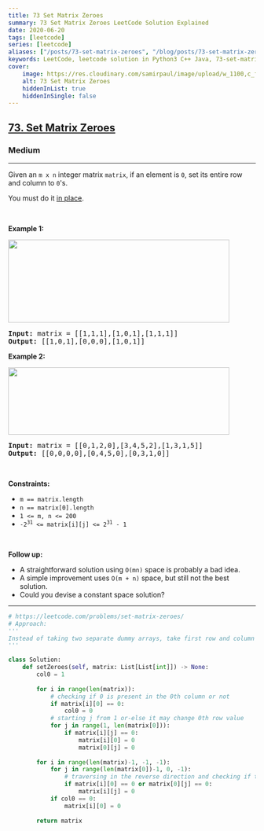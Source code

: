 ```yaml
---
title: 73 Set Matrix Zeroes
summary: 73 Set Matrix Zeroes LeetCode Solution Explained
date: 2020-06-20
tags: [leetcode]
series: [leetcode]
aliases: ["/posts/73-set-matrix-zeroes", "/blog/posts/73-set-matrix-zeroes", "/73-set-matrix-zeroes"]
keywords: LeetCode, leetcode solution in Python3 C++ Java, 73-set-matrix-zeroes solution
cover:
    image: https://res.cloudinary.com/samirpaul/image/upload/w_1100,c_fit,co_rgb:FFFFFF,l_text:Arial_70_bold:73 Set Matrix Zeroes/problem-solving.webp
    alt: 73 Set Matrix Zeroes
    hiddenInList: true
    hiddenInSingle: false
---
```



<h2><a href="https://leetcode.com/problems/set-matrix-zeroes/">73. Set Matrix Zeroes</a></h2><h3>Medium</h3><hr><div><p>Given an <code>m x n</code> integer matrix <code>matrix</code>, if an element is <code>0</code>, set its entire row and column to <code>0</code>'s.</p>

<p>You must do it <a href="https://en.wikipedia.org/wiki/In-place_algorithm" target="_blank">in place</a>.</p>

<p>&nbsp;</p>
<p><strong>Example 1:</strong></p>
<img alt="" src="https://assets.leetcode.com/uploads/2020/08/17/mat1.jpg" style="width: 450px; height: 169px;">
<pre><strong>Input:</strong> matrix = [[1,1,1],[1,0,1],[1,1,1]]
<strong>Output:</strong> [[1,0,1],[0,0,0],[1,0,1]]
</pre>

<p><strong>Example 2:</strong></p>
<img alt="" src="https://assets.leetcode.com/uploads/2020/08/17/mat2.jpg" style="width: 450px; height: 137px;">
<pre><strong>Input:</strong> matrix = [[0,1,2,0],[3,4,5,2],[1,3,1,5]]
<strong>Output:</strong> [[0,0,0,0],[0,4,5,0],[0,3,1,0]]
</pre>

<p>&nbsp;</p>
<p><strong>Constraints:</strong></p>

<ul>
	<li><code>m == matrix.length</code></li>
	<li><code>n == matrix[0].length</code></li>
	<li><code>1 &lt;= m, n &lt;= 200</code></li>
	<li><code>-2<sup>31</sup> &lt;= matrix[i][j] &lt;= 2<sup>31</sup> - 1</code></li>
</ul>

<p>&nbsp;</p>
<p><strong>Follow up:</strong></p>

<ul>
	<li>A straightforward solution using <code>O(mn)</code> space is probably a bad idea.</li>
	<li>A simple improvement uses <code>O(m + n)</code> space, but still not the best solution.</li>
	<li>Could you devise a constant space solution?</li>
</ul>
</div>

---




```python
# https://leetcode.com/problems/set-matrix-zeroes/
# Approach:
'''
Instead of taking two separate dummy arrays, take first row and column of the matrix as the array for checking whether the particular column or row has the value 0 or not. Since matrix[0][0] are overlapping. Therefore take separate variable col0(say) to check if the 0th column has 0 or not and use matrix[0][0] to check if the 0th row has 0 or not. Now traverse from last element to the first element and check if matrix[i][0]==0 || matrix[0][j]==0 and if true set matrix[i][j]=0, else continue.
'''

class Solution:
    def setZeroes(self, matrix: List[List[int]]) -> None:
        col0 = 1
        
        for i in range(len(matrix)):
            # checking if 0 is present in the 0th column or not
            if matrix[i][0] == 0: 
                col0 = 0
            # starting j from 1 or-else it may change 0th row value
            for j in range(1, len(matrix[0])): 
                if matrix[i][j] == 0:
                    matrix[i][0] = 0
                    matrix[0][j] = 0
        
        for i in range(len(matrix)-1, -1, -1):
            for j in range(len(matrix[0])-1, 0, -1):
                # traversing in the reverse direction and checking if the row or col has 0 or not and setting values of matrix accordingly.
                if matrix[i][0] == 0 or matrix[0][j] == 0:
                    matrix[i][j] = 0
            if col0 == 0:
                matrix[i][0] = 0
                    
        return matrix
```
